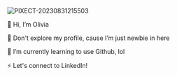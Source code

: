 ![PIXECT-20230831215503](https://github.com/user-attachments/assets/6788422f-bbc6-42bc-8168-8df18f47323b)

 👋 Hi, I’m Olivia
 
 👀 Don't explore my profile, cause I’m just newbie in here

 
 🌱 I’m currently learning to use Github, lol
 
 ⚡ Let's connect to LinkedIn! 




<!---
intanolivia/intanolivia is a ✨ special ✨ repository because its `README.md` (this file) appears on your GitHub profile.
You can click the Preview link to take a look at your changes.
--->
